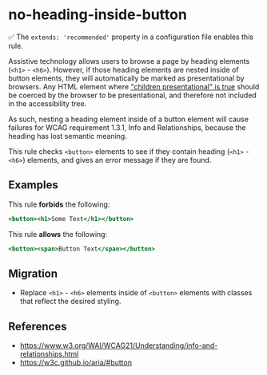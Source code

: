 # no-heading-inside-button

✅ The `extends: 'recommended'` property in a configuration file enables this rule.

Assistive technology allows users to browse a page by heading elements (`<h1>` - `<h6>`). However, if those heading elements are nested inside of button elements, they will automatically be marked as presentational by browsers. Any HTML element where ["children presentational" is true](https://w3c.github.io/aria/#button) should be coerced by the browser to be presentational, and therefore not included in the accessibility tree.

As such, nesting a heading element inside of a button element will cause failures for WCAG requirement 1.3.1, Info and Relationships, because the heading has lost semantic meaning.

This rule checks `<button>` elements to see if they contain heading (`<h1>` - `<h6>`) elements, and gives an error message if they are found.

## Examples

This rule **forbids** the following:

```hbs
<button><h1>Some Text</h1></button>
```

This rule **allows** the following:

```hbs
<button><span>Button Text</span></button>
```

## Migration

* Replace `<h1>` - `<h6>` elements inside of `<button>` elements with classes that reflect the desired styling.

## References

* <https://www.w3.org/WAI/WCAG21/Understanding/info-and-relationships.html>
* <https://w3c.github.io/aria/#button>
